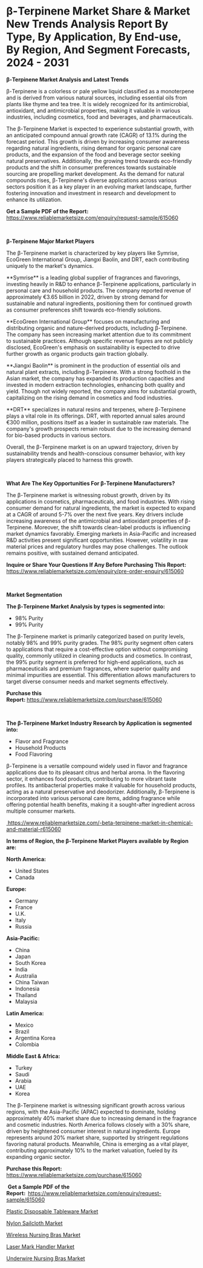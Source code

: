<p><h1>β-Terpinene Market Share & Market New Trends Analysis Report By Type, By Application, By End-use, By Region, And Segment Forecasts, 2024 - 2031</h1></p><p><strong>β-Terpinene Market Analysis and Latest Trends</strong></p>
<p><p>β-Terpinene is a colorless or pale yellow liquid classified as a monoterpene and is derived from various natural sources, including essential oils from plants like thyme and tea tree. It is widely recognized for its antimicrobial, antioxidant, and antimicrobial properties, making it valuable in various industries, including cosmetics, food and beverages, and pharmaceuticals.</p><p>The β-Terpinene Market is expected to experience substantial growth, with an anticipated compound annual growth rate (CAGR) of 13.1% during the forecast period. This growth is driven by increasing consumer awareness regarding natural ingredients, rising demand for organic personal care products, and the expansion of the food and beverage sector seeking natural preservatives. Additionally, the growing trend towards eco-friendly products and the shift in consumer preferences towards sustainable sourcing are propelling market development. As the demand for natural compounds rises, β-Terpinene's diverse applications across various sectors position it as a key player in an evolving market landscape, further fostering innovation and investment in research and development to enhance its utilization.</p></p>
<p><strong>Get a Sample PDF of the Report:&nbsp;</strong> <a href="https://www.reliablemarketsize.com/enquiry/request-sample/615060?utm_campaign=973&utm_medium=2&utm_source=Github&utm_content=ia&utm_term=11122024&utm_id=b-terpinene">https://www.reliablemarketsize.com/enquiry/request-sample/615060</a></p>
<p>&nbsp;</p>
<p><strong>β-Terpinene Major Market Players</strong></p>
<p><p>The β-Terpinene market is characterized by key players like Symrise, EcoGreen International Group, Jiangxi Baolin, and DRT, each contributing uniquely to the market's dynamics.</p><p>**Symrise** is a leading global supplier of fragrances and flavorings, investing heavily in R&D to enhance β-Terpinene applications, particularly in personal care and household products. The company reported revenue of approximately €3.65 billion in 2022, driven by strong demand for sustainable and natural ingredients, positioning them for continued growth as consumer preferences shift towards eco-friendly solutions.</p><p>**EcoGreen International Group** focuses on manufacturing and distributing organic and nature-derived products, including β-Terpinene. The company has seen increasing market attention due to its commitment to sustainable practices. Although specific revenue figures are not publicly disclosed, EcoGreen's emphasis on sustainability is expected to drive further growth as organic products gain traction globally.</p><p>**Jiangxi Baolin** is prominent in the production of essential oils and natural plant extracts, including β-Terpinene. With a strong foothold in the Asian market, the company has expanded its production capacities and invested in modern extraction technologies, enhancing both quality and yield. Though not widely reported, the company aims for substantial growth, capitalizing on the rising demand in cosmetics and food industries.</p><p>**DRT** specializes in natural resins and terpenes, where β-Terpinene plays a vital role in its offerings. DRT, with reported annual sales around €300 million, positions itself as a leader in sustainable raw materials. The company's growth prospects remain robust due to the increasing demand for bio-based products in various sectors.</p><p>Overall, the β-Terpinene market is on an upward trajectory, driven by sustainability trends and health-conscious consumer behavior, with key players strategically placed to harness this growth.</p></p>
<p>&nbsp;</p>
<p><strong>What Are The Key Opportunities For β-Terpinene Manufacturers?</strong></p>
<p><p>The β-Terpinene market is witnessing robust growth, driven by its applications in cosmetics, pharmaceuticals, and food industries. With rising consumer demand for natural ingredients, the market is expected to expand at a CAGR of around 5-7% over the next five years. Key drivers include increasing awareness of the antimicrobial and antioxidant properties of β-Terpinene. Moreover, the shift towards clean-label products is influencing market dynamics favorably. Emerging markets in Asia-Pacific and increased R&D activities present significant opportunities. However, volatility in raw material prices and regulatory hurdles may pose challenges. The outlook remains positive, with sustained demand anticipated.</p></p>
<p><strong>Inquire or Share Your Questions If Any Before Purchasing This Report:</strong> <a href="https://www.reliablemarketsize.com/enquiry/pre-order-enquiry/615060?utm_campaign=973&utm_medium=2&utm_source=Github&utm_content=ia&utm_term=11122024&utm_id=b-terpinene">https://www.reliablemarketsize.com/enquiry/pre-order-enquiry/615060</a></p>
<p>&nbsp;</p>
<p><strong>Market Segmentation</strong></p>
<p><strong>The β-Terpinene Market Analysis by types is segmented into:</strong></p>
<p><ul><li>98% Purity</li><li>99% Purity</li></ul></p>
<p><p>The β-Terpinene market is primarily categorized based on purity levels, notably 98% and 99% purity grades. The 98% purity segment often caters to applications that require a cost-effective option without compromising quality, commonly utilized in cleaning products and cosmetics. In contrast, the 99% purity segment is preferred for high-end applications, such as pharmaceuticals and premium fragrances, where superior quality and minimal impurities are essential. This differentiation allows manufacturers to target diverse consumer needs and market segments effectively.</p></p>
<p><strong>Purchase this Report:&nbsp;</strong><a href="https://www.reliablemarketsize.com/purchase/615060?utm_campaign=973&utm_medium=2&utm_source=Github&utm_content=ia&utm_term=11122024&utm_id=b-terpinene">https://www.reliablemarketsize.com/purchase/615060</a></p>
<p>&nbsp;</p>
<p><strong>The β-Terpinene Market Industry Research by Application is segmented into:</strong></p>
<p><ul><li>Flavor and Fragrance</li><li>Household Products</li><li>Food Flavoring</li></ul></p>
<p><p>β-Terpinene is a versatile compound widely used in flavor and fragrance applications due to its pleasant citrus and herbal aroma. In the flavoring sector, it enhances food products, contributing to more vibrant taste profiles. Its antibacterial properties make it valuable for household products, acting as a natural preservative and deodorizer. Additionally, β-Terpinene is incorporated into various personal care items, adding fragrance while offering potential health benefits, making it a sought-after ingredient across multiple consumer markets.</p></p>
<p><a href="https://www.reliablemarketsize.com/-beta-terpinene-market-in-chemical-and-material-r615060?utm_campaign=973&utm_medium=2&utm_source=Github&utm_content=ia&utm_term=11122024&utm_id=b-terpinene">&nbsp;https://www.reliablemarketsize.com/-beta-terpinene-market-in-chemical-and-material-r615060</a></p>
<p><strong>In terms of Region, the β-Terpinene Market Players available by Region are:</strong></p>
<p>
    <p> <strong> North America: </strong>
        <ul>
            <li>United States</li>
            <li>Canada</li>
        </ul>
        </p> 
    <p> <strong> Europe: </strong>
        <ul>
            <li>Germany</li>
            <li>France</li>
            <li>U.K.</li>
            <li>Italy</li>
            <li>Russia</li>
        </ul>
        </p> 
    <p> <strong> Asia-Pacific: </strong>
        <ul>
            <li>China</li>
            <li>Japan</li>
            <li>South Korea</li>
            <li>India</li>
            <li>Australia</li>
            <li>China Taiwan</li>
            <li>Indonesia</li>
            <li>Thailand</li>
            <li>Malaysia</li>
        </ul>
        </p> 
    <p> <strong> Latin America: </strong>
        <ul>
            <li>Mexico</li>
            <li>Brazil</li>
            <li>Argentina Korea</li>
            <li>Colombia</li>
        </ul>
        </p> 
    <p> <strong> Middle East & Africa: </strong>
        <ul>
            <li>Turkey</li>
            <li>Saudi</li>
            <li>Arabia</li>
            <li>UAE</li>
            <li>Korea</li>
        </ul>
    </p>
    </p>
<p><p>The β-Terpinene market is witnessing significant growth across various regions, with the Asia-Pacific (APAC) expected to dominate, holding approximately 40% market share due to increasing demand in the fragrance and cosmetic industries. North America follows closely with a 30% share, driven by heightened consumer interest in natural ingredients. Europe represents around 20% market share, supported by stringent regulations favoring natural products. Meanwhile, China is emerging as a vital player, contributing approximately 10% to the market valuation, fueled by its expanding organic sector.</p></p>
<p><strong>Purchase this Report: </strong><a href="https://www.reliablemarketsize.com/purchase/615060?utm_campaign=973&utm_medium=2&utm_source=Github&utm_content=ia&utm_term=11122024&utm_id=b-terpinene">https://www.reliablemarketsize.com/purchase/615060</a></p>
<p>&nbsp;<strong>Get a Sample PDF of the Report:&nbsp;&nbsp;</strong><a href="https://www.reliablemarketsize.com/enquiry/request-sample/615060?utm_campaign=973&utm_medium=2&utm_source=Github&utm_content=ia&utm_term=11122024&utm_id=b-terpinene">https://www.reliablemarketsize.com/enquiry/request-sample/615060</a></p>
<p><strong></strong></p>
<p><p><a href="https://www.linkedin.com/pulse/p-factrackr-ho6he?utm_campaign=973&utm_medium=2&utm_source=Github&utm_content=ia&utm_term=11122024&utm_id=b-terpinene">Plastic Disposable Tableware Market</a></p><p><a href="https://github.com/kimberjam0i/Market-Research-Report-List-1/blob/main/nylon-sailcloth-market.md?utm_campaign=973&utm_medium=2&utm_source=Github&utm_content=ia&utm_term=11122024&utm_id=b-terpinene">Nylon Sailcloth Market</a></p><p><a href="https://www.linkedin.com/pulse/market-dynamics-wireless-nursing-bras-key-trends-macroeconomic-5poqe?utm_campaign=973&utm_medium=2&utm_source=Github&utm_content=ia&utm_term=11122024&utm_id=b-terpinene">Wireless Nursing Bras Market</a></p><p><a href="https://github.com/lashaunm5st/Market-Research-Report-List-1/blob/main/laser-mark-handler-market.md?utm_campaign=973&utm_medium=2&utm_source=Github&utm_content=ia&utm_term=11122024&utm_id=b-terpinene">Laser Mark Handler Market</a></p><p><a href="https://www.linkedin.com/pulse/underwire-nursing-bras-market-forecast-2024-2031-trends-insights-ha2ye?utm_campaign=973&utm_medium=2&utm_source=Github&utm_content=ia&utm_term=11122024&utm_id=b-terpinene">Underwire Nursing Bras Market</a></p></p>